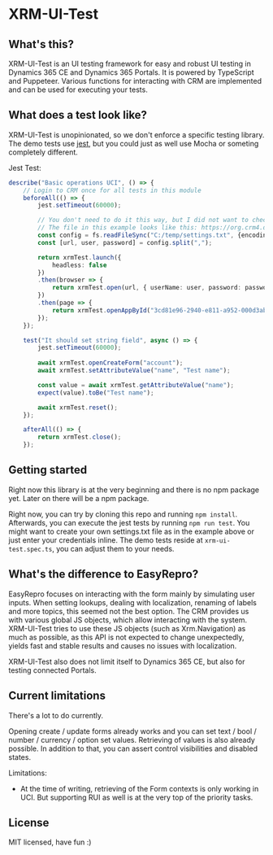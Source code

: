 # XRM-UI-Test
## What's this?
XRM-UI-Test is an UI testing framework for easy and robust UI testing in Dynamics 365 CE and Dynamics 365 Portals.
It is powered by TypeScript and Puppeteer.
Various functions for interacting with CRM are implemented and can be used for executing your tests.

## What does a test look like?
XRM-UI-Test is unopinionated, so we don't enforce a specific testing library.
The demo tests use [jest](https://jestjs.io/), but you could just as well use Mocha or someting completely different.

Jest Test:
```TypeScript
describe("Basic operations UCI", () => {
    // Login to CRM once for all tests in this module
    beforeAll(() => {
        jest.setTimeout(60000);

        // You don't need to do it this way, but I did not want to check in the data by accident
        // The file in this example looks like this: https://org.crm4.dynamics.com,user@org.onmicrosoft.com,password
        const config = fs.readFileSync("C:/temp/settings.txt", {encoding: 'utf-8'});
        const [url, user, password] = config.split(",");

        return xrmTest.launch({
            headless: false
        })
        .then(browser => {            
            return xrmTest.open(url, { userName: user, password: password })
        })
        .then(page => {
            return xrmTest.openAppById("3cd81e96-2940-e811-a952-000d3ab20edc");
        });
    });

    test("It should set string field", async () => {
        jest.setTimeout(60000);
        
        await xrmTest.openCreateForm("account");
        await xrmTest.setAttributeValue("name", "Test name");

        const value = await xrmTest.getAttributeValue("name");
        expect(value).toBe("Test name");

        await xrmTest.reset();
    });

    afterAll(() => {
        return xrmTest.close();
    });
```

## Getting started
Right now this library is at the very beginning and there is no npm package yet.
Later on there will be a npm package.

Right now, you can try by cloning this repo and running `npm install`.
Afterwards, you can execute the jest tests by running `npm run test`.
You might want to create your own settings.txt file as in the example above or just enter your credentials inline.
The demo tests reside at `xrm-ui-test.spec.ts`, you can adjust them to your needs.

## What's the difference to EasyRepro?
EasyRepro focuses on interacting with the form mainly by simulating user inputs.
When setting lookups, dealing with localization, renaming of labels and more topics, this seemed not the best option.
The CRM provides us with various global JS objects, which allow interacting with the system.
XRM-UI-Test tries to use these JS objects (such as Xrm.Navigation) as much as possible, as this API is not expected to change unexpectedly, yields fast and stable results and causes no issues with localization.

XRM-UI-Test also does not limit itself to Dynamics 365 CE, but also for testing connected Portals.

## Current limitations
There's a lot to do currently.

Opening create / update forms already works and you can set text / bool / number / currency / option set values.
Retrieving of values is also already possible.
In addition to that, you can assert control visibilities and disabled states.

Limitations:
- At the time of writing, retrieving of the Form contexts is only working in UCI. But supporting RUI as well is at the very top of the priority tasks.

## License
MIT licensed, have fun :)
